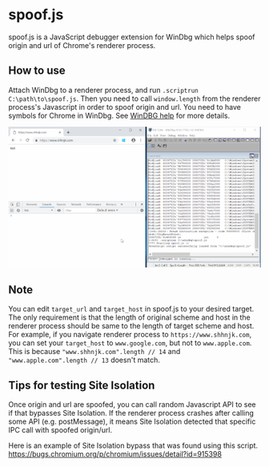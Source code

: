 # spoof.js
spoof.js is a JavaScript debugger extension for WinDbg which helps spoof origin and url of Chrome's renderer process.

## How to use
Attach WinDbg to a renderer process, and run `.scriptrun C:\path\to\spoof.js`. Then you need to call `window.length` from the renderer process's Javascript in order to spoof origin and url. You need to have symbols for Chrome in WinDbg. See [WinDBG help](https://www.chromium.org/developers/how-tos/debugging-on-windows/windbg-help) for more details.

![](demo.gif)

## Note
You can edit `target_url` and `target_host` in spoof.js to your desired target. The only requirement is that the length of original scheme and host in the renderer process should be same to the length of target scheme and host.
For example, if you navigate renderer process to `https://www.shhnjk.com`, you can set your `target_host` to `www.google.com`, but not to `www.apple.com`. This is because `"www.shhnjk.com".length // 14` and `"www.apple.com".length // 13` doesn't match.

## Tips for testing Site Isolation
Once origin and url are spoofed, you can call random Javascript API to see if that bypasses Site Isolation. If the renderer process crashes after calling some API (e.g. postMessage), it means Site Isolation detected that specific IPC call with spoofed origin/url.

Here is an example of Site Isolation bypass that was found using this script.
https://bugs.chromium.org/p/chromium/issues/detail?id=915398
